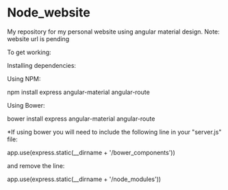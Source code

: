 # Node_website
My repository for my personal website using angular material design.  Note: website url is pending


To get working:

Installing dependencies:

Using NPM:
  
  npm install express angular-material angular-route


Using Bower:
  
bower install express angular-material angular-route

*If using bower you will need to include the following line in your "server.js" file:

  app.use(express.static(__dirname + '/bower_components'))

and remove the line:

  app.use(express.static(__dirname + '/node_modules'))
